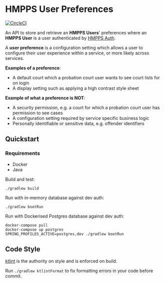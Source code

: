 # HMPPS User Preferences

[![CircleCI](https://circleci.com/gh/ministryofjustice/hmpps-user-preferences.svg?style=svg)](https://circleci.com/gh/ministryofjustice/hmpps-user-preferences)

An API to store and retrieve an **HMPPS Users**' preferences where an **HMPPS User** is a user authenticated
by [HMPPS Auth](https://github.com/ministryofjustice/hmpps-auth).

A **user preference** is a configuration setting which allows a user to configure their user experience within a
service, or more likely across services.

**Examples of a preference**:

- A default court which a probation court user wants to see court lists for on login
- A display setting such as applying a high contrast style sheet

**Example of what a preference is NOT**:

- A security permission, e.g. a court for which a probation court user has permission to see cases
- A configuration setting required by service specific business logic
- Personally identifiable or sensitive data, e.g. offender identifiers

## Quickstart

### Requirements

- Docker
- Java

Build and test:

```
./gradlew build
```

Run with in-memory database against dev auth:

```
./gradlew bootRun
```

Run with Dockerised Postgres database against dev auth:

```
docker-compose pull
docker-compose up postgres
SPRING_PROFILES_ACTIVE=postgres,dev ./gradlew bootRun
```

## Code Style

[ktlint](https://github.com/pinterest/ktlint) is the authority on style and is enforced on build.

Run `./gradlew ktlintFormat` to fix formatting errors in your code before commit.
